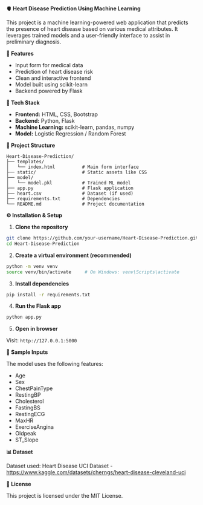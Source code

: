 
**🫀 Heart Disease Prediction Using Machine Learning**

This project is a machine learning-powered web application that predicts the presence of heart disease based on various medical attributes. It leverages trained models and a user-friendly interface to assist in preliminary diagnosis.

**🚀 Features**

- Input form for medical data
- Prediction of heart disease risk
- Clean and interactive frontend
- Model built using scikit-learn
- Backend powered by Flask

**🧰 Tech Stack**

- **Frontend:** HTML, CSS, Bootstrap
- **Backend:** Python, Flask
- **Machine Learning:** scikit-learn, pandas, numpy
- **Model:** Logistic Regression / Random Forest

**📁 Project Structure**

```
Heart-Disease-Prediction/
├── templates/
│   └── index.html          # Main form interface
├── static/                 # Static assets like CSS
├── model/
│   └── model.pkl           # Trained ML model
├── app.py                  # Flask application
├── heart.csv               # Dataset (if used)
├── requirements.txt        # Dependencies
└── README.md               # Project documentation
```

**⚙️ Installation & Setup**

1. **Clone the repository**

```bash
git clone https://github.com/your-username/Heart-Disease-Prediction.git
cd Heart-Disease-Prediction
```

2. **Create a virtual environment (recommended)**

```bash
python -m venv venv
source venv/bin/activate     # On Windows: venv\Scripts\activate
```

3. **Install dependencies**

```bash
pip install -r requirements.txt
```

4. **Run the Flask app**

```bash
python app.py
```

5. **Open in browser**

Visit: `http://127.0.0.1:5000`

**🧪 Sample Inputs**

The model uses the following features:

- Age
- Sex
- ChestPainType
- RestingBP
- Cholesterol
- FastingBS
- RestingECG
- MaxHR
- ExerciseAngina
- Oldpeak
- ST_Slope

**📊 Dataset**

Dataset used: Heart Disease UCI Dataset - https://www.kaggle.com/datasets/cherngs/heart-disease-cleveland-uci

**📌 License**

This project is licensed under the MIT License.
